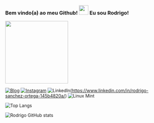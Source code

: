 ### Bem vindo(a) ao meu Github! <img src="https://emojipedia-us.s3.amazonaws.com/source/skype/289/victory-hand_270c-fe0f.png" width="30" height="30"> Eu sou Rodrigo! 

<img src="https://emojipedia-us.s3.amazonaws.com/source/skype/289/motorcycle_1f3cd-fe0f.png" width="200" height="200">


[![Blog](https://img.shields.io/website?label=rodrigosanchezortega.com&style=for-the-badge&url=https://rodrigo-sanchez-ortega-45df42.netlify.app/)](https://rodrigo-sanchez-ortega-45df42.netlify.app)
[![Instagram](https://img.shields.io/badge/Instagram-E4405F?style=for-the-badge&logo=instagram&logoColor=white)](https://www.instagram.com/rodrigo_cyb35/)
![LinkedIn](https://img.shields.io/badge/LinkedIn-0077B5?style=for-the-badge&logo=linkedin&logoColor=white)(https://www.linkedin.com/in/rodrigo-sanchez-ortega-145b4820a/)
![Linux Mint](https://img.shields.io/badge/Linux_Mint-87CF3E?style=for-the-badge&logo=linux-mint&logoColor=white)

![Top Langs](https://github-readme-stats.vercel.app/api/top-langs/?username=Cyberdrick&layout=compact)

![Rodrigo GitHub stats](https://github-readme-stats.vercel.app/api?username=Cyberdrick&show_icons=true&theme=synthwave)
